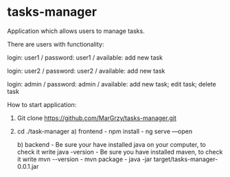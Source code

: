 # tasks-manager
Application which allows users to manage tasks.

There are users with functionality:

login: user1
/ password: user1
/ available: add new task

login: user2
/ password: user2
/ available: add new task

login: admin
/ password: admin
/ available: add new task; edit task; delete task

How to start application:

1. Git clone https://github.com/MarGrzy/tasks-manager.git

2. cd ./task-manager
	a) frontend
		- npm install
		- ng serve —open
		
	b) backend
		- Be sure your have installed java on your computer, to check it write java -version
		- Be sure you have installed maven, to check it write mvn --version
		- mvn package
		- java -jar target/tasks-manager-0.0.1.jar